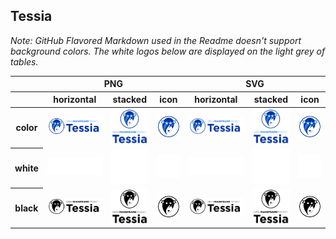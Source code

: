 ## Tessia

*Note: GitHub Flavored Markdown used in the Readme doesn't support background colors. The white logos below are displayed on the light grey of tables.*

<table class="logos-table">
	<thead>
		<tr>
			<th></th>
			<th colspan="3">PNG</th>
			<th colspan="3">SVG</th>
		</tr>
		<tr>
			<th></th>
			<th>horizontal</th>
			<th>stacked</th>
			<th>icon</th>
			<th>horizontal</th>
			<th>stacked</th>
			<th>icon</th>
		</tr>
	</thead>	
    <tbody>
		<tr>
			<th>color</th>
			<td><a href="horizontal/color/tessia-horizontal-color.png" download><img src="horizontal/color/tessia-horizontal-color.png" width="200"></a></td>
			<td><a href="stacked/color/tessia-stacked-color.png" download><img src="stacked/color/tessia-stacked-color.png" width="95"></a></td>
			<td><a href="icon/color/tessia-icon-color.png" download><img src="icon/color/tessia-icon-color.png" width="75"></a></td>
			<td><a href="horizontal/color/tessia-horizontal-color.svg" download><img src="horizontal/color/tessia-horizontal-color.svg" width="200"></a></td>
			<td><a href="stacked/color/tessia-stacked-color.svg" download><img src="stacked/color/tessia-stacked-color.svg" width="95"></a></td>
			<td><a href="icon/color/tessia-icon-color.png" download><img src="icon/color/tessia-icon-color.png" width="75"></a></td>
		</tr>
		<tr>
			<th>white</th>
			<td><a href="horizontal/white/tessia-horizontal-white.png" download><img src="horizontal/white/tessia-horizontal-white.png" width="200"></a></td>
			<td><a href="stacked/white/tessia-stacked-white.png" download><img src="stacked/white/tessia-stacked-white.png" width="95"></a></td>
			<td><a href="icon/white/tessia-icon-white.png" download><img src="icon/white/tessia-icon-white.png" width="75"></a></td>
			<td><a href="horizontal/white/tessia-horizontal-white.svg" download><img src="horizontal/white/tessia-horizontal-white.svg" width="200"></a></td>
			<td><a href="stacked/white/tessia-stacked-white.svg" download><img src="stacked/white/tessia-stacked-white.svg" width="95"></a></td>
			<td><a href="icon/white/tessia-icon-white.svg" download><img src="icon/white/tessia-icon-white.svg" width="75"></a></td>
		</tr>
		<tr>
			<th>black</th>
			<td><a href="horizontal/black/tessia-horizontal-black.png" download><img src="horizontal/black/tessia-horizontal-black.png" width="200"></a></td>
			<td><a href="stacked/black/tessia-stacked-black.png" download><img src="stacked/black/tessia-stacked-black.png" width="95"></a></td>
			<td><a href="icon/black/tessia-icon-black.png" download><img src="icon/black/tessia-icon-black.png" width="75"></a></td>
			<td><a href="horizontal/black/tessia-horizontal-black.svg" download><img src="horizontal/black/tessia-horizontal-black.svg" width="200"></a></td>
			<td><a href="stacked/black/tessia-stacked-black.svg" download><img src="stacked/black/tessia-stacked-black.svg" width="95"></a></td>
			<td><a href="icon/black/tessia-icon-black.svg" download><img src="icon/black/tessia-icon-black.svg" width="75"></a></td>
		</tr>
	</tbody>	
</table>


